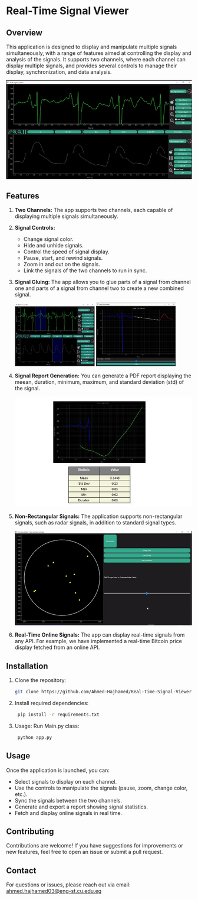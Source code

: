 # Real-Time Signal Viewer


## Overview
This application is designed to display and manipulate multiple signals simultaneously, with a range of features aimed at controlling the display and analysis of the signals. It supports two channels, where each channel can display multiple signals, and provides several controls to manage their display, synchronization, and data analysis.

![Main Window](assets/mainWindow.gif)

## Features
1. **Two Channels:** The app supports two channels, each capable of displaying multiple signals simultaneously.
2. **Signal Controls:**
   - Change signal color.
   - Hide and unhide signals.
   - Control the speed of signal display.
   - Pause, start, and rewind signals.
   - Zoom in and out on the signals.
   - Link the signals of the two channels to run in sync.
3. **Signal Gluing:** The app allows you to glue parts of a signal from channel one and parts of a signal from channel two to create a new combined signal.
   
   <p float="left">
      <img src="assets/glue1.JPG" alt="Main View" width="45%" />
      <img src="assets/glue2.JPG" alt="Radar Signal" width="45%" />
  </p>
   
4. **Signal Report Generation:** You can generate a PDF report displaying the meean, duration, minimum, maximum, and standard deviation (std) of the signal.

   ![PDF Report](assets/pdf.png)

5. **Non-Rectangular Signals:** The application supports non-rectangular signals, such as radar signals, in addition to standard signal types.

    ![Main Window](assets/radarG.gif)

7. **Real-Time Online Signals:** The app can display real-time signals from any API. For example, we have implemented a real-time Bitcoin price display fetched from an online API.



## Installation

1. Clone the repository:
   ```bash
   git clone https://github.com/Ahmed-Hajhamed/Real-Time-Signal-Viewer
   ```
2. Install required dependencies:
   ```bash
    pip install -r requirements.txt
   ```
3. Usage:
Run Main.py class:
   ```bash
    python app.py
   ```

## Usage
Once the application is launched, you can:
- Select signals to display on each channel.
- Use the controls to manipulate the signals (pause, zoom, change color, etc.).
- Sync the signals between the two channels.
- Generate and export a report showing signal statistics.
- Fetch and display online signals in real time.

## Contributing
Contributions are welcome! If you have suggestions for improvements or new features, feel free to open an issue or submit a pull request.

## Contact
For questions or issues, please reach out via email: ahmed.hajhamed03@eng-st.cu.edu.eg
